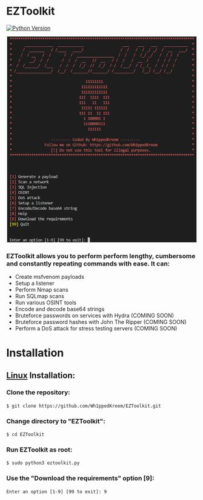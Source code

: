 # **EZToolkit**
[![Python Version](https://img.shields.io/badge/Python-v3.11%2B-blue)](https://www.python.org/downloads/)

<p align="center">
  <img src="Images/eztoolkitmainmenu.png" width="500px" alt="EZToolkit-Main-Menu" />
</p>

### EZToolkit allows you to perform perform lengthy, cumbersome and constantly repeating commands with ease. It can:
 - Create msfvenom payloads
 - Setup a listener
 - Perform Nmap scans
 - Run SQLmap scans
 - Run various OSINT tools
 - Encode and decode base64 strings
 - Bruteforce passwords on services with Hydra (COMING SOON)
 - Bruteforce password hashes with John The Ripper (COMING SOON)
 - Perform a DoS attack for stress testing servers (COMING SOON)

# **Installation**

## **[Linux](https://wikipedia.org/wiki/Linux) Installation:**
### Clone the repository: 
```
$ git clone https://github.com/Wh1ppedKreem/EZToolkit.git
```
### Change directory to "EZToolkit": 
```
$ cd EZToolkit
```
### Run EZToolkit as root: 
```
$ sudo python3 eztoolkit.py
```
### Use the "Download the requirements" option [9]: 
```
Enter an option [1-9] [99 to exit]: 9
```
